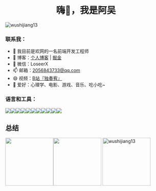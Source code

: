 <h1 align="center">嗨👋，我是阿吴</h1>
<p align="left"> <img src="https://komarev.com/ghpvc/?username=wushijiang13&label=Profile% 20views&color=0e75b6&style=flat" alt="wushijiang13" /> </p>

<h3 align="left">联系我：</h3>

- 🔭 我目前是欢网的一名前端开发工程师  
- 🌱 博客：[个人博客](https://www.wushijiang.cn/blog/#/) | [掘金](https://juejin.cn/user/2172290706442423)  
- 💬 微信：LoseerX  
- 📫 邮箱：2056843733@qq.com  
- 😄 视频：[B站『独奏宥』](https://space.bilibili.com/33454876?spm_id_from=333.1007.0.0)  
- 👯 爱好：心理学、电影、游戏、音乐、吃小吃~

<h3 align="left">语言和工具：</h3>
<div style="display:flex; ">
  <img src="https://img.shields.io/badge/HTML5-E34F26?style=flat-square&logo=HTML5&logoColor=white"/>
  <img src="https://img.shields.io/badge/css-1572B6?style=flat-square&logo=css3&logoColor=white"/>
  <img src="https://img.shields.io/badge/Sass-CC6699?style=flat-square&logo=Sass&logoColor=white"/>
  <img src="https://img.shields.io/badge/TypeScript-3178C6?style=flat-square&logo=TypeScript&logoColor=white"/>
  <img src="https://img.shields.io/badge/JavaScript-ffb13b?style=flat-square&logo=javascript&logoColor=white"/>
  <br>
    <img src="https://img.shields.io/badge/React-61DAFB?style=flat-square&logo=react&logoColor=white"/>
  <img src="https://img.shields.io/badge/Vue-339933?style=flat-square&logo=vue.js&logoColor=white"/>
  <img src="https://img.shields.io/badge/Vite-9066f8?style=flat-square&logo=vite&logoColor=white"/>
  <img src="https://img.shields.io/badge/Webpack-8ad5f8?style=flat-square&logo=Webpack&logoColor=white"/>
  <br>
  <img src="https://img.shields.io/badge/NodeJS-339933?style=flat-square&logo=Node.js&logoColor=white"/>
  <img src="https://img.shields.io/badge/Mysql-E6B91E?style=flat-square&logo=MySql&logoColor=white"/>
</div>


## 总结

<img align='' height='150' src='https://github-readme-stats.vercel.app/api?username=wushijiang13&show_icons=true&theme=dracula&locale=cn'/><img align='' height='150' src='https://github-readme-stats.vercel.app/api/top-langs/?username=wushijiang13&hide_title=true&layout=compact&theme=dracula&locale=cn'/>
<img align='' height='150' src="https://github-readme-streak-stats.herokuapp.com/?user=wushijiang13&theme=dracula&locale=cn" alt="wushijiang13" />



